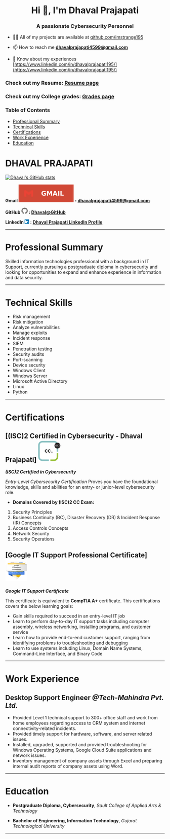 <h1 align="center">Hi 👋, I'm Dhaval Prajapati</h1>
<h3 align="center">A passionate Cybersecurity Personnel</h3>

- 👨‍💻 All of my projects are available at [github.com/imstrange195](github.com/imstrange195)

- 📫 How to reach me **dhavalprajapati4599@gmail.com**

- 📄 Know about my experiences [https://www.linkedin.com/in/dhavalprajapati195/](https://www.linkedin.com/in/dhavalprajapati195/)

### Check out my Resume: [Resume page](?page=resume-page)
### Check out my College grades: [Grades page](?page=grades-page)

### Table of Contents
- [Professional Summary](#professional-summary)
- [Technical Skills](#technical-skills)
- [Certifications](#certifications)
- [Work Experience](#work-experience)
- [Education](#education)


# **DHAVAL PRAJAPATI**

[![Dhaval's GitHub stats](https://github-readme-stats.vercel.app/api?username=imstrange195&show=reviews,discussions_started,discussions_answered,prs_merged,prs_merged_percentages&show_icons=true&theme=cobalt)](https://github.com/anuraghazra/github-readme-stats)

**Gmail ![Gmail logo](assets/user/gmail.svg) : <dhavalprajapati4599@gmail.com>**

**GitHub ![GitHub logo](assets/user/github.png) : [Dhaval@GitHub](https://github.com/imstrange195)**

**LinkedIn ![LinkedIn Logo](assets/user/linkedin.png) : [Dhaval Prajapati LinkedIn Profile](https://www.linkedin.com/in/dhavalprajapati195/)**


***
# Professional Summary

Skilled information technologies professional with a background in IT Support, currently pursuing a postgraduate diploma in cybersecurity and looking for opportunities to expand and enhance experience in information and data security.
***

# Technical Skills

* Risk management
* Risk mitigation
* Analyze vulnerabilities
* Manage exploits
* Incident response
* SIEM
* Penetration testing
* Security audits
* Port-scanning
* Device security
* Windows Client
* Windows Server
* Microsoft Active Directory
* Linux
* Python
***

# Certifications

## [(ISC)2 Certified in Cybersecurity - Dhaval Prajapati] ![ISC2CC](assets/user/isc2cc.png)
_**(ISC)2 Certified in Cybersecurity**_

_Entry-Level Cybersecurity Certification_
Proves you have the foundational knowledge, skills and abilities for an entry- or junior-level cybersecurity role.
* **Domains Covered by (ISC)2 CC Exam:**
1. Security Principles
2. Business Continuity (BC), Disaster Recovery (DR) & Incident Response (IR) Concepts
3. Access Controls Concepts
4. Network Security
5. Security Operations

## [Google IT Support Professional Certificate] ![ITSupport](assets/user/itsupport.png)
**_Google IT Support Certificate_**

This certificate is equivalent to **CompTIA A+** certificate.
This certifications covers the below learning goals:
* Gain skills required to succeed in an entry-level IT job
* Learn to perform day-to-day IT support tasks including computer assembly, wireless networking, installing programs, and customer service
* Learn how to provide end-to-end customer support, ranging from identifying problems to troubleshooting and debugging
* Learn to use systems including Linux, Domain Name Systems, Command-Line Interface, and Binary Code

***
# Work Experience

## Desktop Support Engineer _@Tech-Mahindra Pvt. Ltd._

* Provided Level 1 technical support to 300+ office staff and work from home employees regarding access to CRM system and internet connectivity-related incidents.
* Provided timely support for hardware, software, and server related issues.
* Installed, upgraded, supported and provided troubleshooting for Windows Operating Systems, Google Cloud Suite applications and network issues.
* Inventory management of company assets through Excel and preparing internal audit reports of company assets using Word.

***

# Education

* **Postgraduate Diploma, Cybersecurity**,
_Sault College of Applied Arts & Technology_

* **Bachelor of Engineering, Information Technology**,
_Gujarat Technological University_

***
